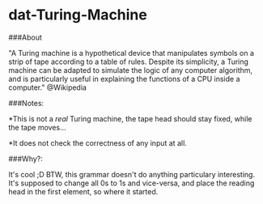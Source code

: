 dat-Turing-Machine
==================

###About

"A Turing machine is a hypothetical device that manipulates symbols on a strip of tape according to a table of rules. Despite its simplicity, a Turing machine can be adapted to simulate the logic of any computer algorithm, and is particularly useful in explaining the functions of a CPU inside a computer." @Wikipedia

###Notes:

*This is not a _real_ Turing machine, the tape head should stay fixed, while the tape moves...

*It does not check the correctness of any input at all.

###Why?:

It's cool ;D BTW, this grammar doesn't do anything particulary interesting. It's supposed to change all 0s to 1s and vice-versa, and place the reading head in the first element, so where it started.
